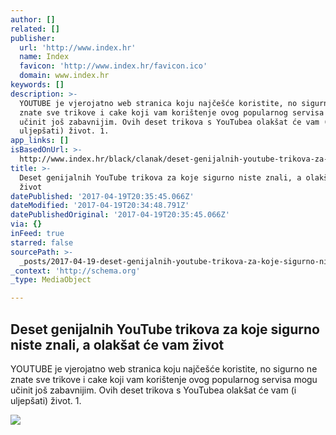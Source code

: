 ```yaml
---
author: []
related: []
publisher:
  url: 'http://www.index.hr'
  name: Index
  favicon: 'http://www.index.hr/favicon.ico'
  domain: www.index.hr
keywords: []
description: >-
  YOUTUBE je vjerojatno web stranica koju najčešće koristite, no sigurno ne
  znate sve trikove i cake koji vam korištenje ovog popularnog servisa mogu
  učinit još zabavnijim. Ovih deset trikova s YouTubea olakšat će vam (i
  uljepšati) život. 1.
app_links: []
isBasedOnUrl: >-
  http://www.index.hr/black/clanak/deset-genijalnih-youtube-trikova-za-koje-sigurno-niste-znali-a-olaksat-ce-vam-zivot/964581.aspx
title: >-
  Deset genijalnih YouTube trikova za koje sigurno niste znali, a olakšat će vam
  život
datePublished: '2017-04-19T20:35:45.066Z'
dateModified: '2017-04-19T20:34:48.791Z'
datePublishedOriginal: '2017-04-19T20:35:45.066Z'
via: {}
inFeed: true
starred: false
sourcePath: >-
  _posts/2017-04-19-deset-genijalnih-youtube-trikova-za-koje-sigurno-niste-znali.md
_context: 'http://schema.org'
_type: MediaObject

---
```

<article style=""><h1>Deset genijalnih YouTube trikova za koje sigurno niste znali, a olakšat će vam život</h1><p>YOUTUBE je vjerojatno web stranica koju najčešće koristite, no sigurno ne znate sve trikove i cake koji vam korištenje ovog popularnog servisa mogu učinit još zabavnijim. Ovih deset trikova s YouTubea olakšat će vam (i uljepšati) život. 1.</p><img src="http://www.index.hr/images2/33139125_lyoutube.jpg" /></article>